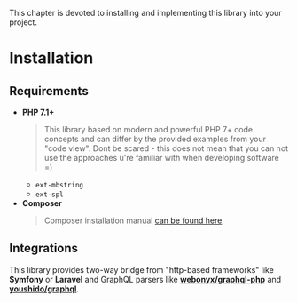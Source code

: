 This chapter is devoted to installing and implementing this library into your project.

# Installation

## Requirements

- **PHP 7.1+**
    > This library based on modern and powerful PHP 7+ code concepts and can 
        differ by the provided examples from your "code view". 
        Dont be scared - this does not mean that you can not use the approaches 
        u're familiar with when developing software =)
    - `ext-mbstring`
    - `ext-spl` 
- **Composer**
    > Composer installation manual [can be found here](https://getcomposer.org/download/).
    
## Integrations

This library provides two-way bridge from "http-based frameworks" like 
**Symfony** or **Laravel** and GraphQL parsers like
**[webonyx/graphql-php](https://github.com/webonyx/graphql-php#fields)** and
**[youshido/graphql](https://github.com/Youshido/GraphQL)**.

